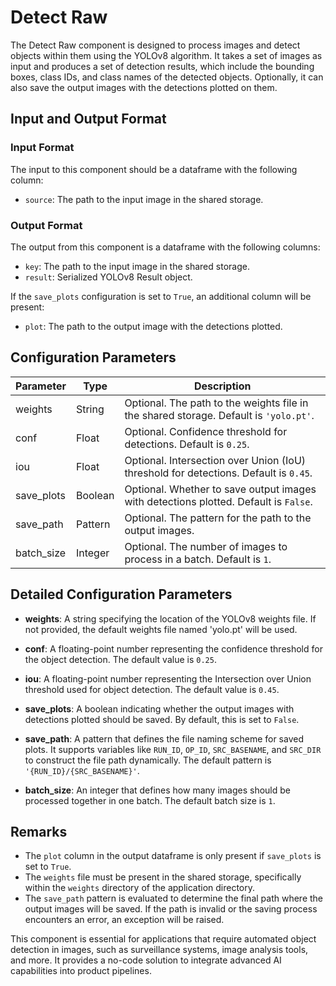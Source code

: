 # Detect Raw

The Detect Raw component is designed to process images and detect objects within them using the YOLOv8 algorithm. It takes a set of images as input and produces a set of detection results, which include the bounding boxes, class IDs, and class names of the detected objects. Optionally, it can also save the output images with the detections plotted on them.

## Input and Output Format

### Input Format

The input to this component should be a dataframe with the following column:

- `source`: The path to the input image in the shared storage.

### Output Format

The output from this component is a dataframe with the following columns:

- `key`: The path to the input image in the shared storage.
- `result`: Serialized YOLOv8 Result object.

If the `save_plots` configuration is set to `True`, an additional column will be present:

- `plot`: The path to the output image with the detections plotted.

## Configuration Parameters

| Parameter    | Type                | Description                                                                                   |
|--------------|---------------------|-----------------------------------------------------------------------------------------------|
| weights      | String              | Optional. The path to the weights file in the shared storage. Default is `'yolo.pt'`.         |
| conf         | Float               | Optional. Confidence threshold for detections. Default is `0.25`.                             |
| iou          | Float               | Optional. Intersection over Union (IoU) threshold for detections. Default is `0.45`.          |
| save_plots   | Boolean             | Optional. Whether to save output images with detections plotted. Default is `False`.          |
| save_path    | Pattern             | Optional. The pattern for the path to the output images.                                      |
| batch_size   | Integer             | Optional. The number of images to process in a batch. Default is `1`.                         |

## Detailed Configuration Parameters

- **weights**: A string specifying the location of the YOLOv8 weights file. If not provided, the default weights file named 'yolo.pt' will be used.

- **conf**: A floating-point number representing the confidence threshold for the object detection. The default value is `0.25`.

- **iou**: A floating-point number representing the Intersection over Union threshold used for object detection. The default value is `0.45`.

- **save_plots**: A boolean indicating whether the output images with detections plotted should be saved. By default, this is set to `False`.

- **save_path**: A pattern that defines the file naming scheme for saved plots. It supports variables like `RUN_ID`, `OP_ID`, `SRC_BASENAME`, and `SRC_DIR` to construct the file path dynamically. The default pattern is `'{RUN_ID}/{SRC_BASENAME}'`.

- **batch_size**: An integer that defines how many images should be processed together in one batch. The default batch size is `1`.

## Remarks

- The `plot` column in the output dataframe is only present if `save_plots` is set to `True`.
- The `weights` file must be present in the shared storage, specifically within the `weights` directory of the application directory.
- The `save_path` pattern is evaluated to determine the final path where the output images will be saved. If the path is invalid or the saving process encounters an error, an exception will be raised.

This component is essential for applications that require automated object detection in images, such as surveillance systems, image analysis tools, and more. It provides a no-code solution to integrate advanced AI capabilities into product pipelines.